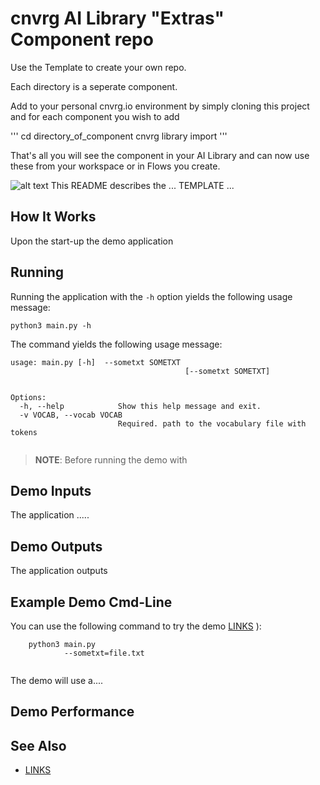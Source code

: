 #  cnvrg AI Library "Extras" Component repo

Use the Template to create your own repo. 

Each directory is a seperate component. 

Add to your personal cnvrg.io environment by simply cloning this project and for each component you wish to add 

''' 
cd directory_of_component
cnvrg library import
'''

That's all you will see the component in your AI Library and can now use these from your workspace or in Flows you create. 

![alt text](https://github.com/vvagias/cnvrg_ai_library_extras/blob/main/flows.png?raw=true)
This README describes the ... TEMPLATE ...

## How It Works

Upon the start-up the demo application 

## Running

Running the application with the `-h` option yields the following usage message:
```
python3 main.py -h
```
The command yields the following usage message:
```
usage: main.py [-h]  --sometxt SOMETXT
                                       [--sometxt SOMETXT]
                                     

Options:
  -h, --help            Show this help message and exit.
  -v VOCAB, --vocab VOCAB
                        Required. path to the vocabulary file with tokens
 
```

> **NOTE**: Before running the demo with 

## Demo Inputs

The application .....
## Demo Outputs
The application outputs 

## Example Demo Cmd-Line
You can use the following command to try the demo
[LINKS](../../../tools/README.md) ):
```
    python3 main.py
            --sometxt=file.txt
          
```
The demo will use a....
## Demo Performance


## See Also
* [LINKS](../../README.md)

